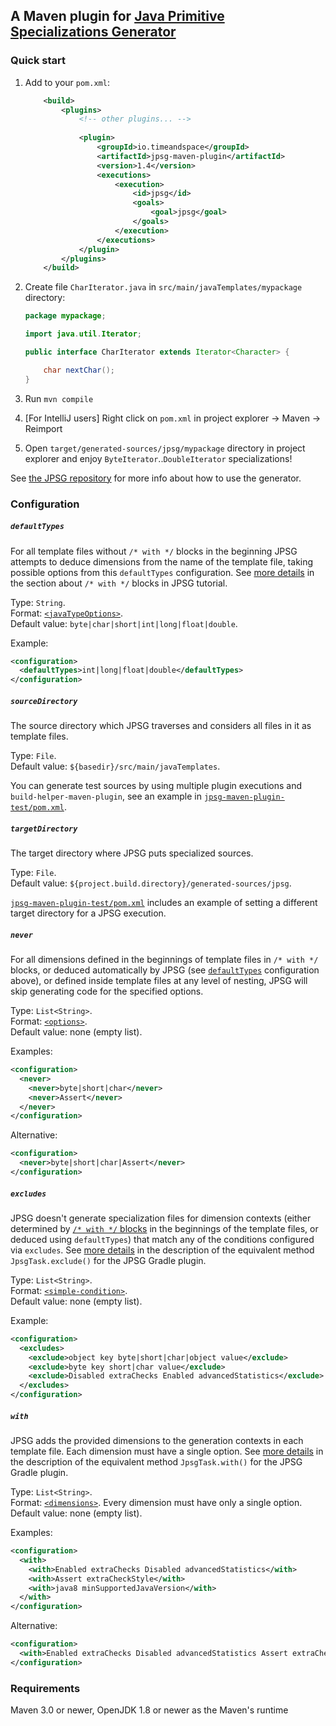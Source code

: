 ## A Maven plugin for [Java Primitive Specializations Generator](https://github.com/TimeAndSpaceIO/java-primitive-specializations-generator)

### Quick start

1. Add to your `pom.xml`:
    ```xml
        <build>
            <plugins>
                <!-- other plugins... -->
                
                <plugin>
                    <groupId>io.timeandspace</groupId>
                    <artifactId>jpsg-maven-plugin</artifactId>
                    <version>1.4</version>
                    <executions>
                        <execution>
                            <id>jpsg</id>
                            <goals>
                                <goal>jpsg</goal>
                            </goals>
                        </execution>
                    </executions>
                </plugin>
            </plugins>
        </build>
    ```
    
2. Create file `CharIterator.java` in `src/main/javaTemplates/mypackage` directory:
    ```java
    package mypackage;
    
    import java.util.Iterator;
    
    public interface CharIterator extends Iterator<Character> {
    
        char nextChar();
    }
    ```
    
3. Run `mvn compile`

4. [For IntelliJ users] Right click on `pom.xml` in project explorer &rarr; Maven &rarr; Reimport

5. Open `target/generated-sources/jpsg/mypackage` directory in project explorer and enjoy
`ByteIterator`..`DoubleIterator` specializations!

See [the JPSG repository](
https://github.com/TimeAndSpaceIO/java-primitive-specializations-generator) for more info about how
to use the generator.

### Configuration

##### `defaultTypes`
For all template files without `/* with */` blocks in the beginning JPSG attempts to deduce
dimensions from the name of the template file, taking possible options from this `defaultTypes`
configuration. See [more details](
https://github.com/TimeAndSpaceIO/java-primitive-specializations-generator#with-default-types) in
the section about `/* with */` blocks in JPSG tutorial. 

Type: `String`. <br>
Format: [`<javaTypeOptions>`](
https://github.com/TimeAndSpaceIO/java-primitive-specializations-generator#dimensions-bnf). <br>
Default value: `byte|char|short|int|long|float|double`.

Example:
```xml
<configuration>
  <defaultTypes>int|long|float|double</defaultTypes>
</configuration>
```

##### `sourceDirectory`
The source directory which JPSG traverses and considers all files in it as template files.

Type: `File`. <br>
Default value: `${basedir}/src/main/javaTemplates`.

You can generate test sources by using multiple plugin executions and `build-helper-maven-plugin`,
see an example in [`jpsg-maven-plugin-test/pom.xml`](jpsg-maven-plugin-test/pom.xml).

##### `targetDirectory`
The target directory where JPSG puts specialized sources.

Type: `File`. <br>
Default value: `${project.build.directory}/generated-sources/jpsg`.

[`jpsg-maven-plugin-test/pom.xml`](jpsg-maven-plugin-test/pom.xml) includes an example of setting a
different target directory for a JPSG execution.

##### `never`
For all dimensions defined in the beginnings of template files in `/* with */` blocks, or deduced
automatically by JPSG (see [`defaultTypes`](#defaulttypes) configuration above), or defined inside
template files at any level of nesting, JPSG will skip generating code for the specified options.

Type: `List<String>`. <br>
Format: [`<options>`](
https://github.com/TimeAndSpaceIO/java-primitive-specializations-generator#dimensions-bnf). <br>
Default value: none (empty list).

Examples:
```xml
<configuration>
  <never>
    <never>byte|short|char</never>
    <never>Assert</never>
  </never>
</configuration>
```
Alternative:
```xml
<configuration>
  <never>byte|short|char|Assert</never>
</configuration>
```

##### `excludes`
JPSG doesn't generate specialization files for dimension contexts (either determined by
[`/* with */` blocks](
https://github.com/TimeAndSpaceIO/java-primitive-specializations-generator#-with--blocks) in the
beginnings of the template files, or deduced using `defaultTypes`) that match any of the conditions
configured via `excludes`. See [more details](
https://github.com/TimeAndSpaceIO/java-primitive-specializations-generator#excludestring-conditions)
in the description of the equivalent method `JpsgTask.exclude()` for the JPSG Gradle plugin. 

Type: `List<String>`. <br>
Format: [`<simple-condition>`](
https://github.com/TimeAndSpaceIO/java-primitive-specializations-generator#conditions-bnf). <br>
Default value: none (empty list).

Example:
```xml
<configuration>
  <excludes>
    <exclude>object key byte|short|char|object value</exclude>
    <exclude>byte key short|char value</exclude>
    <exclude>Disabled extraChecks Enabled advancedStatistics</exclude>
  </excludes>
</configuration>
```

##### `with`
JPSG adds the provided dimensions to the generation contexts in each template file. Each dimension
must have a single option. See [more details](
https://github.com/TimeAndSpaceIO/java-primitive-specializations-generator#withstring-dimensions) in
the description of the equivalent method `JpsgTask.with()` for the JPSG Gradle plugin.

Type: `List<String>`. <br>
Format: [`<dimensions>`](
https://github.com/TimeAndSpaceIO/java-primitive-specializations-generator#dimensions-bnf). Every
dimension must have only a single option. <br>
Default value: none (empty list).

Examples:
```xml
<configuration>
  <with>
    <with>Enabled extraChecks Disabled advancedStatistics</with>
    <with>Assert extraCheckStyle</with>
    <with>java8 minSupportedJavaVersion</with>
  </with>
</configuration>
```
Alternative:
```xml
<configuration>
  <with>Enabled extraChecks Disabled advancedStatistics Assert extraCheckStyle java8 minSupportedJavaVersion</with>
</configuration>
```

### Requirements

Maven 3.0 or newer, OpenJDK 1.8 or newer as the Maven's runtime
